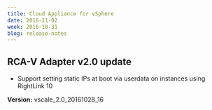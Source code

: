```yaml
---
title: Cloud Appliance for vSphere
date: 2016-11-02
week: 2016-10-31
blog: release-notes
---
```


## RCA-V Adapter v2.0 update

* Support setting static IPs at boot via userdata on instances using RightLink 10 

**Version:** vscale_2.0_20161028_16
